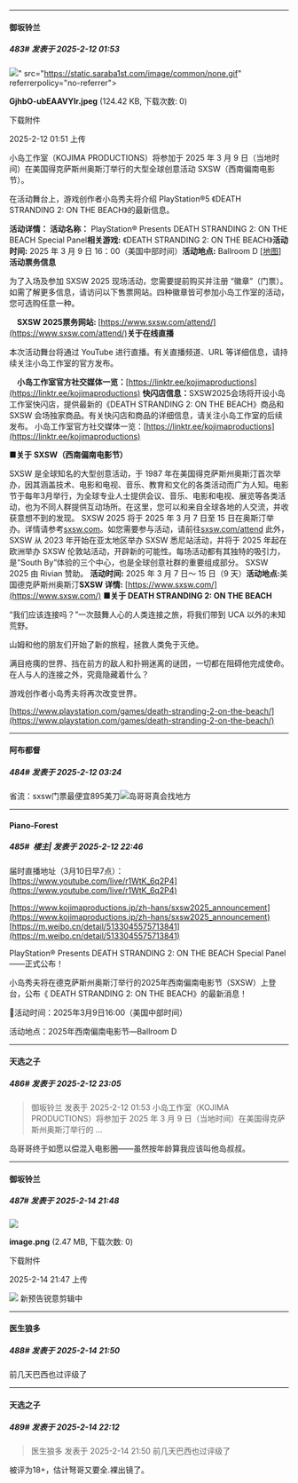 ﻿
*****

####  御坂铃兰  
##### 483#       发表于 2025-2-12 01:53

<img src="https://img.saraba1st.com/forum/202502/12/015110o2vrmy2r9d8fvmw2.jpeg" referrerpolicy="no-referrer">" src="https://static.saraba1st.com/image/common/none.gif" referrerpolicy="no-referrer">

<strong>GjhbO-ubEAAVYIr.jpeg</strong> (124.42 KB, 下载次数: 0)

下载附件

2025-2-12 01:51 上传

小岛工作室（KOJIMA PRODUCTIONS）将参加于 2025 年 3 月 9 日（当地时间）在美国得克萨斯州奥斯汀举行的大型全球创意活动 SXSW（西南偏南电影节）。 

在活动舞台上，游戏创作者小岛秀夫将介绍 PlayStation®5 《DEATH STRANDING 2: ON THE BEACH》的最新信息。

<strong><strong>活动详情：</strong> </strong><strong>活动名称：</strong> PlayStation® Presents DEATH STRANDING 2: ON THE BEACH Special Panel<strong>相关游戏</strong><strong>:</strong> 《DEATH STRANDING 2: ON THE BEACH》<strong>活动时间:</strong> 2025 年 3 月 9 日 16：00（美国中部时间）<strong>活动地点</strong><strong>:</strong> Ballroom D [[地图](https://maps.sxsw.com/)]<strong>活动票务信息</strong> 

为了入场及参加 SXSW 2025 现场活动，您需要提前购买并注册 “徽章”（门票）。如需了解更多信息，请访问以下售票网站。四种徽章皆可参加小岛工作室的活动，您可选购任意一种。 

　<strong>SXSW 2025</strong><strong>票务网站</strong><strong>: </strong>[https://www.sxsw.com/attend/](https://www.sxsw.com/attend/)<strong>关于在线直播</strong> 

本次活动舞台将通过 YouTube 进行直播。有关直播频道、URL 等详细信息，请持续关注小岛工作室的官方发布。  

　<strong>小岛工作室官方社交媒体一览</strong><strong>：</strong>[https://linktr.ee/kojimaproductions](https://linktr.ee/kojimaproductions)
<strong>快闪店信息<strong>：</strong></strong>SXSW2025会场将开设小岛工作室快闪店，提供最新的《DEATH STRANDING 2: ON THE BEACH》商品和 SXSW 会场独家商品。有关快闪店和商品的详细信息，请关注小岛工作室的后续发布。 
小岛工作室官方社交媒体一览：[https://linktr.ee/kojimaproductions](https://linktr.ee/kojimaproductions)

<strong>■关于 </strong><strong>SXSW</strong><strong>（西南偏南电影节）</strong> 

SXSW 是全球知名的大型创意活动，于 1987 年在美国得克萨斯州奥斯汀首次举办，因其涵盖技术、电影和电视、音乐、教育和文化的各类活动而广为人知。电影节于每年3月举行，为全球专业人士提供会议、音乐、电影和电视、展览等各类活动，也为不同人群提供互动场所。在这里，您可以和来自全球各地的人交流，并收获意想不到的发现。 SXSW 2025 将于 2025 年 3 月 7 日至 15 日在奥斯汀举办。详情请参考[sxsw.com](https://www.sxsw.com/)。如您需要参与活动，请前往[sxsw.com/attend](https://www.sxsw.com/attend/) 此外，SXSW 从 2023 年开始在亚太地区举办 SXSW 悉尼站活动，并将于 2025 年起在欧洲举办 SXSW 伦敦站活动，开辟新的可能性。每场活动都有其独特的吸引力，是“South By”体验的三个中心，也是全球创意社群的重要组成部分。 SXSW 2025 由 Rivian 赞助。 <strong>活动时间:</strong> 2025 年 3 月 7 日～ 15 日（9 天）<strong>活动地点:</strong>美国德克萨斯州奥斯汀<strong>SXSW </strong><strong>详情:</strong> [https://www.sxsw.com/](https://www.sxsw.com/)
<strong>■</strong><strong>关于</strong><strong> DEATH STRANDING 2: ON THE BEACH</strong>

“我们应该连接吗？”一次鼓舞人心的人类连接之旅，将我们带到 UCA 以外的未知荒野。 

山姆和他的朋友们开始了新的旅程，拯救人类免于灭绝。 

满目疮痍的世界、挡在前方的敌人和扑朔迷离的谜团，一切都在阻碍他完成使命。在人与人的连接之外，究竟隐藏着什么？ 

游戏创作者小岛秀夫将再次改变世界。 

[https://www.playstation.com/games/death-stranding-2-on-the-beach/](https://www.playstation.com/games/death-stranding-2-on-the-beach/) 


*****

####  阿布都督  
##### 484#       发表于 2025-2-12 03:24

省流：sxsw门票最便宜895美刀<img src="https://static.saraba1st.com/image/smiley/face2017/186.png" referrerpolicy="no-referrer">岛哥哥真会找地方


*****

####  Piano-Forest  
##### 485#         楼主| 发表于 2025-2-12 22:46

届时直播地址（3月10日早7点）：
[https://www.youtube.com/live/r1WtK_6q2P4](https://www.youtube.com/live/r1WtK_6q2P4)

[https://www.kojimaproductions.jp/zh-hans/sxsw2025_announcement](https://www.kojimaproductions.jp/zh-hans/sxsw2025_announcement)
[https://m.weibo.cn/detail/5133045575713841](https://m.weibo.cn/detail/5133045575713841)

PlayStation® Presents DEATH STRANDING 2: ON THE BEACH Special Panel——正式公布！

小岛秀夫将在德克萨斯州奥斯汀举行的2025年西南偏南电影节（SXSW）上登台，公布《 DEATH STRANDING 2: ON THE BEACH》的最新消息！

📆活动时间：2025年3月9日16:00（美国中部时间）

活动地点：2025年西南偏南电影节—Ballroom D


*****

####  天选之子  
##### 486#       发表于 2025-2-12 23:05

<blockquote>御坂铃兰 发表于 2025-2-12 01:53
小岛工作室（KOJIMA PRODUCTIONS）将参加于 2025 年 3 月 9 日（当地时间）在美国得克萨斯州奥斯汀举行的 ...</blockquote>
岛哥哥终于如愿以偿混入电影圈——虽然按年龄算我应该叫他岛叔叔。


*****

####  御坂铃兰  
##### 487#       发表于 2025-2-14 21:48

<img src="https://img.saraba1st.com/forum/202502/14/214725hlfyr20g2jx2eaic.png" referrerpolicy="no-referrer">

<strong>image.png</strong> (2.47 MB, 下载次数: 0)

下载附件

2025-2-14 21:47 上传

<img src="https://static.saraba1st.com/image/smiley/carton2017/309.png" referrerpolicy="no-referrer"> 新预告锐意剪辑中 

*****

####  医生狼多  
##### 488#       发表于 2025-2-14 21:50

前几天巴西也过评级了


*****

####  天选之子  
##### 489#       发表于 2025-2-14 22:12

<blockquote>医生狼多 发表于 2025-2-14 21:50
前几天巴西也过评级了</blockquote>

被评为18+，估计弩哥又要全.裸出镜了。

